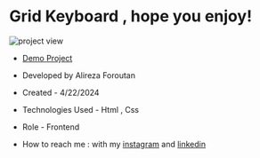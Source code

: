 # Grid Keyboard , hope you enjoy!

![project view](https://github.com/Alireza-foroutan/Grid-Keyboard/assets/166135683/149e6f94-e64e-476b-9222-bee1fdce07ef)

- [Demo Project](https://alireza-foroutan.github.io/Grid-Keyboard/)

- Developed by Alireza Foroutan

- Created - 4/22/2024
 
- Technologies Used - Html , Css 
 
- Role - Frontend

- How to reach me : with my [instagram](https://instagram.com/alireza_foroutan_web) and [linkedin](www.linkedin.com/in/alireza-foroutan-90a893302)

 
